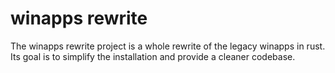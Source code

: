 # winapps rewrite
The winapps rewrite project is a whole rewrite of the legacy winapps in rust. Its goal is to simplify the installation and provide a cleaner codebase. 